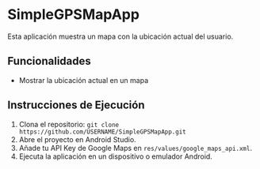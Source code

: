# SimpleGPSMapApp

Esta aplicación muestra un mapa con la ubicación actual del usuario.

## Funcionalidades

- Mostrar la ubicación actual en un mapa

## Instrucciones de Ejecución

1. Clona el repositorio: `git clone https://github.com/USERNAME/SimpleGPSMapApp.git`
2. Abre el proyecto en Android Studio.
3. Añade tu API Key de Google Maps en `res/values/google_maps_api.xml`.
4. Ejecuta la aplicación en un dispositivo o emulador Android.
